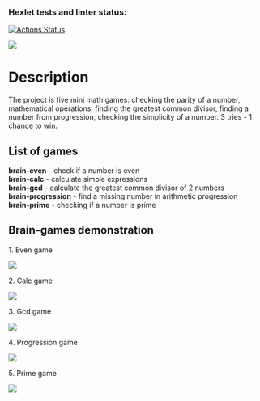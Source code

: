 ### Hexlet tests and linter status:
[![Actions Status](https://github.com/OiJefo/frontend-project-44/workflows/hexlet-check/badge.svg)](https://github.com/OiJefo/frontend-project-44/actions)

<a href="https://codeclimate.com/github/OiJefo/frontend-project-44/maintainability"><img src="https://api.codeclimate.com/v1/badges/2e2821b7c0f028d72efe/maintainability" /></a>

<h1>Description</h1>
<p>The project is five mini math games: checking the parity of a number, mathematical operations, finding the greatest common divisor, finding a number from progression, checking the simplicity of a number. 3 tries - 1 chance to win.</p>

<h2>List of games</h2>
<p><strong>brain-even</strong> - check if a number is even<br>
<strong>brain-calc</strong> - calculate simple expressions<br>
<strong>brain-gcd</strong> - calculate the greatest common divisor of 2 numbers<br>
<strong>brain-progression</strong> - find a missing number in arithmetic progression<br>
<strong>brain-prime</strong> - checking if a number is prime</p>

<h2>Brain-games demonstration</h2>
<p>1. Even game</p>
<a href="https://asciinema.org/a/qE8cjjgznkK29F2jpiuUsXBtz" target="_blank"><img src="https://asciinema.org/a/qE8cjjgznkK29F2jpiuUsXBtz.svg" /></a>

<p>2. Calc game</p>
<a href="https://asciinema.org/a/a8OnTcZfj2xUJ2RPo6O5cAuar" target="_blank"><img src="https://asciinema.org/a/a8OnTcZfj2xUJ2RPo6O5cAuar.svg" /></a>

<p>3. Gcd game</p>
<a href="https://asciinema.org/a/LMPZAaycCwDQxZpkQTudQt8DN" target="_blank"><img src="https://asciinema.org/a/LMPZAaycCwDQxZpkQTudQt8DN.svg" /></a>

<p>4. Progression game</p>
<a href="https://asciinema.org/a/11p801MjNo1uDIvXBiYUnC8zP" target="_blank"><img src="https://asciinema.org/a/11p801MjNo1uDIvXBiYUnC8zP.svg" /></a>

<p>5. Prime game</p>
<a href="https://asciinema.org/a/ToUqniz6VMadSI54R38FsmjE9" target="_blank"><img src="https://asciinema.org/a/ToUqniz6VMadSI54R38FsmjE9.svg" /></a>







